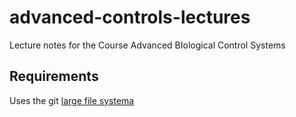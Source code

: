 # advanced-controls-lectures 
Lecture notes for the Course Advanced BIological Control Systems

## Requirements
Uses the git [large file systema](https://git-lfs.github.com/)
